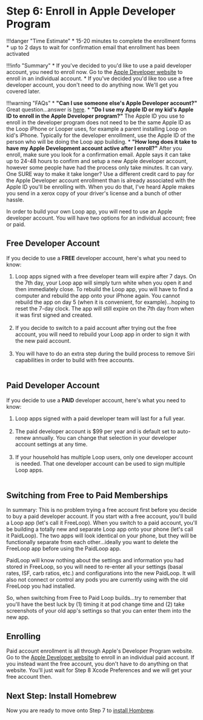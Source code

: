 # Step 6: Enroll in Apple Developer Program


!!!danger "Time Estimate"
    * 15-20 minutes to complete the enrollment forms
    * up to 2 days to wait for confirmation email that enrollment has been activated

!!!info "Summary"
    * If you've decided to you'd like to use a paid developer account, you need to enroll now. Go to the [Apple Developer website](https://developer.apple.com/programs/enroll/) to enroll in an individual account.
    * If you've decided you'd like too use a free developer account, you don't need to do anything now. We'll get you covered later.

!!!warning "FAQs"
    * **"Can I use someone else's Apple Developer account?"** Great question...answer is [here](https://loopkit.github.io/loopdocs/faqs/FAQs/#can-i-use-someone-elses-apple-developer-account).
    * **"Do I use my Apple ID or my kid's Apple ID to enroll in the Apple Developer program?"** The Apple ID you use to enroll in the developer program does not need to be the same Apple ID as the Loop iPhone or Looper uses, for example a parent installing Loop on kid's iPhone. Typically for the developer enrollment, use the Apple ID of the person who will be doing the Loop app building. 
    * **"How long does it take to have my Apple Development account active after I enroll?"** After you enroll, make sure you look for a confirmation email. Apple says it can take up to 24-48 hours to confirm and setup a new Apple developer account, however some people have had the process only take minutes. It can vary. One SURE way to make it take longer? Use a different credit card to pay for the Apple Developer account enrollment than is already associated with the Apple ID you'll be enrolling with. When you do that, I've heard Apple makes you send in a xerox copy of your driver's license and a bunch of other hassle.
    
In order to build your own Loop app, you will need to use an Apple developer account.  You will have two options for an individual account; free or paid.

## Free Developer Account

If you decide to use a **FREE** developer account, here's what you need to know:

1. Loop apps signed with a free developer team will expire after 7 days.  On the 7th day, your Loop app will simply turn white when you open it and then immediately close. To rebuild the Loop app, you will have to find a computer and rebuild the app onto your iPhone again. You cannot rebuild the app on day 5 (when it is convenient, for example)...hoping to reset the 7-day clock.  The app will still expire on the 7th day from when it was first signed and created.</br></br>
2. If you decide to switch to a paid account after trying out the free account, you will need to rebuild your Loop app in order to sign it with the new paid account.</br></br>
3. You will have to do an extra step during the build process to remove Siri capabilities in order to build with free accounts.</br></br>

## Paid Developer Account

If you decide to use a **PAID** developer account, here's what you need to know:

1. Loop apps signed with a paid developer team will last for a full year.</br></br>
2. The paid developer account is $99 per year and is default set to auto-renew annually. You can change that selection in your developer account settings at any time.</br></br>
3. If your household has multiple Loop users, only one developer account is needed.  That one developer account can be used to sign multiple Loop apps.</br></br>

## Switching from Free to Paid Memberships

In summary: This is no problem trying a free account first before you decide to buy a paid developer account. If you start with a free account, you'll build a Loop app (let's call it FreeLoop). When you switch to a paid account, you'll be building a totally new and separate Loop app onto your phone (let's call it PaidLoop). The two apps will look identical on your phone, but they will be functionally separate from each other...ideally you want to delete the FreeLoop app before using the PaidLoop app.

PaidLoop will know nothing about the settings and information you had stored in FreeLoop, so you will need to re-enter all your settings (basal rates, ISF, carb ratios, etc.) and configurations into the new PaidLoop. It will also not connect or control any pods you are currently using with the old FreeLoop you had installed.

So, when switching from Free to Paid Loop builds...try to remember that you'll have the best luck by (1) timing it at pod change time and (2) take screenshots of your old app's settings so that you can enter them into the new app.

## Enrolling

Paid account enrollment is all through Apple's Developer Program website. Go to the [Apple Developer website](https://developer.apple.com/programs/enroll/) to enroll in an individual paid account. If you instead want the free account, you don't have to do anything on that website. You'll just wait for Step 8 Xcode Preferences and we will get your free account then.

## Next Step: Install Homebrew

Now you are ready to move onto Step 7 to [install Hombrew](https://loopkit.github.io/loopdocs/build/step7/).
